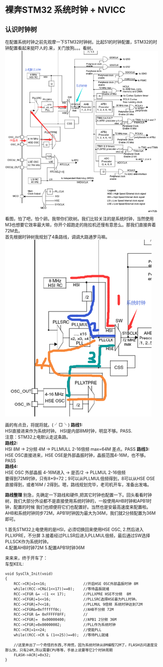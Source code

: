 # 裸奔STM32 系统时钟 + NVICC

## 认识时钟树  
在配置系统时钟之前先观摩一下STM32时钟树。比起51的时钟配置，STM32的时钟配置看起来挺吓人的.来，关门放狗。。。看树。 
![image](./img/1.png)  
看图，怕了吧，怕个卵。我带你们砍树。我们比较关注的是系统时钟，当然使用M3也想要它效率最大嘛，你开个超跑走的拖拉机还慢有意思么。那我们直接奔着72M去。  
首先根据时钟树我规划了4条路线，调调大路通罗马嘛。   
![image](./img/2.png)    

画的有点丑，将就将就。( ╯□╰ )
**路线1:**  
HSI直接进来作为系统时钟。
HSI是内部8M时钟，明显不够。PASS.   
注意：STM32上电默认走这条路。   
**路线2:**   
HSI 8M -> 2分频 4M -> PLLMULL 2-16倍频 max=64M   差点。PASS
**路线3:**   
HSE OSC直接进来，HSE OSE是外部晶振时钟，晶振范围4-16M，也不够。   PASS   
**路线4:**   
HSE OSC 外部晶振 4-16M进入 -> 是否/2 -> PLLMUL 2-16倍频   
要得到72M时钟，只有8*9=72；9可以从PLLMUL倍频得到，8可以从HSE OSE直接得到，或者16M / 2得到。嗯，路线规划完毕，老司机开车，准备出发咯。

**路线整理**
别急，先确定一下路线和硬件,把其它时钟也配置一下。回头看看时钟树，我们大部分外设都不是直接使用系统时钟的，一般使用AHB时钟和APB1时钟，配置的时候
我们也顺便将它们也配置好。当然也是安最高速度来配置啦。AHB和系统时钟同步72M，APB1时钟因为最大为36M，我们就2分频配置为36M即可。

1.首先STM32上电使用的是HSI，必须切换回来使用HSE OSC,
2.然后进入PLLXPRE，不分屏
3.接着经过PLLSR后进入PLLMUL倍频，最后通过SW选择PLLSCK作为系统时钟。  
4.配置AHB时钟72M
5.配置APB1时钟36M

来来来，终于开车了：   
车型KEIL:   

	void SysClk_Init(void)
	{
		RCC->CR|=1<<16;					//开启HSE OSC外部晶振时钟 8M
		while((RCC->CR&(1<<17))==0);	//等待晶振就绪
		RCC->CFGR &= ~(1 << 17);		//PLLXPRE HSE不分频  8M
		RCC->CFGR|=1<<16;				//PLLSRC选择HSE最为PLL时钟。		
		RCC->CFGR|=7<<18;				//PLLMUL 9倍频 系统时钟达到72M
		RCC->CFGR&=0xffffff0c;			//AHB不分频 72M
		RCC->CFGR &= 0xFFFFF8FF;		//
		RCC->CFGR|=  0x00000400;		//APB1 2分频 36M
		RCC->CFGR|=0x00000002;			//PLL作为系统时钟
		RCC->CR|=1<<24;					//使能PLL
		while((RCC->CR & (1<<25))==0);	//等待PLL就绪
		
		//这里奔出了一个奇怪的东西,不用慌，因为系统时钟从8M编程72M了，FLASH访问速度没那么快，只有24M,所以需要CPU等等，手册上说要等它2个时钟周期
		FLASH->ACR|=0x32;				
	}